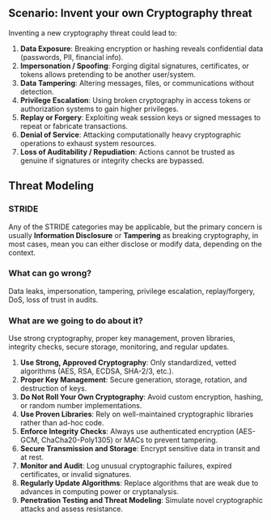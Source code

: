 ## Scenario: Invent your own Cryptography threat

Inventing a new cryptography threat could lead to:

1. **Data Exposure**: Breaking encryption or hashing reveals confidential data (passwords, PII, financial info).
2. **Impersonation / Spoofing**: Forging digital signatures, certificates, or tokens allows pretending to be another user/system.
3. **Data Tampering**: Altering messages, files, or communications without detection.
4. **Privilege Escalation**: Using broken cryptography in access tokens or authorization systems to gain higher privileges.
5. **Replay or Forgery**: Exploiting weak session keys or signed messages to repeat or fabricate transactions.
6. **Denial of Service**: Attacking computationally heavy cryptographic operations to exhaust system resources.
7. **Loss of Auditability / Repudiation**: Actions cannot be trusted as genuine if signatures or integrity checks are bypassed.

## Threat Modeling

### STRIDE

Any of the STRIDE categories may be applicable, but the primary concern is usually **Information Disclosure** or **Tampering** as breaking cryptography, in most cases, mean you can either disclose or modify data, depending on the context.

### What can go wrong?

Data leaks, impersonation, tampering, privilege escalation, replay/forgery, DoS, loss of trust in audits.

### What are we going to do about it?

Use strong cryptography, proper key management, proven libraries, integrity checks, secure storage, monitoring, and regular updates.

1. **Use Strong, Approved Cryptography**: Only standardized, vetted algorithms (AES, RSA, ECDSA, SHA-2/3, etc.).
2. **Proper Key Management**: Secure generation, storage, rotation, and destruction of keys.
3. **Do Not Roll Your Own Cryptography**: Avoid custom encryption, hashing, or random number implementations.
4. **Use Proven Libraries**: Rely on well-maintained cryptographic libraries rather than ad-hoc code.
5. **Enforce Integrity Checks**: Always use authenticated encryption (AES-GCM, ChaCha20-Poly1305) or MACs to prevent tampering.
6. **Secure Transmission and Storage**: Encrypt sensitive data in transit and at rest.
7. **Monitor and Audit**: Log unusual cryptographic failures, expired certificates, or invalid signatures.
8. **Regularly Update Algorithms**: Replace algorithms that are weak due to advances in computing power or cryptanalysis.
9. **Penetration Testing and Threat Modeling**: Simulate novel cryptographic attacks and assess resistance.
